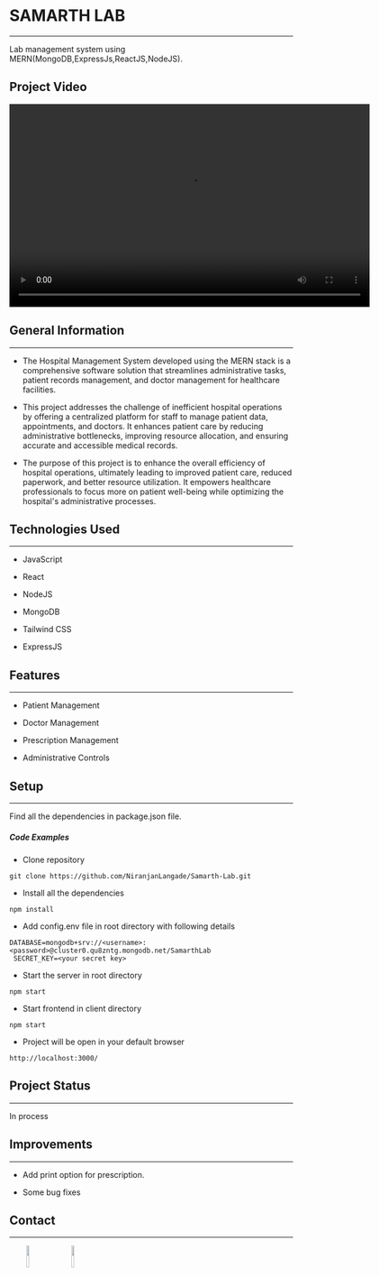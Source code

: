 <h1>SAMARTH LAB</h1>
<hr><p>Lab management system using MERN(MongoDB,ExpressJs,ReactJS,NodeJS).</p>
<h2>Project Video</h2>
<video width="640" height="360" controls>
  <source src="/client/src/assets/Video/Samarth-Lab-Demo.mp4" type="video/mp4">
  Your browser does not support the video tag.
</video>
<h2>General Information</h2>
<hr><ul>
<li>The Hospital Management System developed using the MERN stack is a comprehensive software solution that streamlines administrative tasks, patient records management, and doctor management for healthcare facilities.</li>
</ul><ul>
<li>This project addresses the challenge of inefficient hospital operations by offering a centralized platform for staff to manage patient data, appointments, and doctors. It enhances patient care by reducing administrative bottlenecks, improving resource allocation, and ensuring accurate and accessible medical records.</li>
</ul><ul>
<li>The purpose of this project is to enhance the overall efficiency of hospital operations, ultimately leading to improved patient care, reduced paperwork, and better resource utilization. It empowers healthcare professionals to focus more on patient well-being while optimizing the hospital's administrative processes.</li>
</ul><h2>Technologies Used</h2>
<hr><ul>
<li>JavaScript</li>
</ul><ul>
<li>React</li>
</ul><ul>
<li>NodeJS</li>
</ul><ul>
<li>MongoDB</li>
</ul><ul>
<li>Tailwind CSS</li>
</ul><ul>
<li>ExpressJS</li>
</ul><h2>Features</h2>
<hr><ul>
<li>Patient Management</li>
</ul><ul>
<li>Doctor Management</li>
</ul><ul>
<li>Prescription Management</li>
</ul><ul>
<li>Administrative Controls</li>
</ul><h2>Setup</h2>
<hr><p>Find all the dependencies in package.json file.</p><h5>Code Examples</h5><ul>
<li>Clone repository</li>
</ul><p><code>git clone https://github.com/NiranjanLangade/Samarth-Lab.git</code></p><ul>
<li>Install all the dependencies</li>
</ul><p><code>npm install</code></p><ul>
<li>Add config.env file in root directory with following details</li>
</ul><p><code>DATABASE=mongodb+srv://&lt;username&gt;:&lt;password&gt;@cluster0.qu8zntg.mongodb.net/SamarthLab <br> SECRET_KEY=&lt;your secret key&gt;</code></p><ul>
<li>Start the server in root directory</li>
</ul><p><code>npm start</code></p><ul>
<li>Start frontend in client directory</li>
</ul><p><code>npm start</code></p><ul>
<li>Project will be open in your default browser</li>
</ul><p><code>http://localhost:3000/</code></p><h2>Project Status</h2>
<hr><p>In process</p><h2>Improvements</h2>
<hr><ul>
<li>Add print option for prescription.</li>
</ul><ul>
<li>Some bug fixes</li>
</ul><h2>Contact</h2>
<hr><p><span style="margin-right: 30px;"></span><a href="https://www.linkedin.com/in/niranjan45/"><img target="_blank" src="https://cdn.jsdelivr.net/gh/devicons/devicon/icons/linkedin/linkedin-original.svg" style="width: 10%;"></a><span style="margin-right: 30px;"></span><a href="https://github.com/NiranjanLangade"><img target="_blank" src="https://cdn.jsdelivr.net/gh/devicons/devicon/icons/github/github-original.svg" style="width: 10%;"></a></p>
